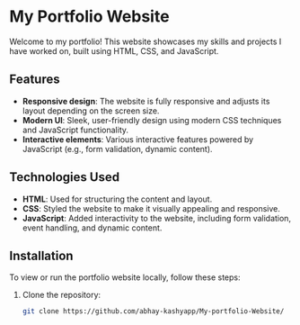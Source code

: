 # My Portfolio Website

Welcome to my portfolio! This website showcases my skills and projects I have worked on, built using HTML, CSS, and JavaScript.

## Features

- **Responsive design**: The website is fully responsive and adjusts its layout depending on the screen size.
- **Modern UI**: Sleek, user-friendly design using modern CSS techniques and JavaScript functionality.
- **Interactive elements**: Various interactive features powered by JavaScript (e.g., form validation, dynamic content).

## Technologies Used

- **HTML**: Used for structuring the content and layout.
- **CSS**: Styled the website to make it visually appealing and responsive.
- **JavaScript**: Added interactivity to the website, including form validation, event handling, and dynamic content.

## Installation

To view or run the portfolio website locally, follow these steps:

1. Clone the repository:
   ```bash
   git clone https://github.com/abhay-kashyapp/My-portfolio-Website/
